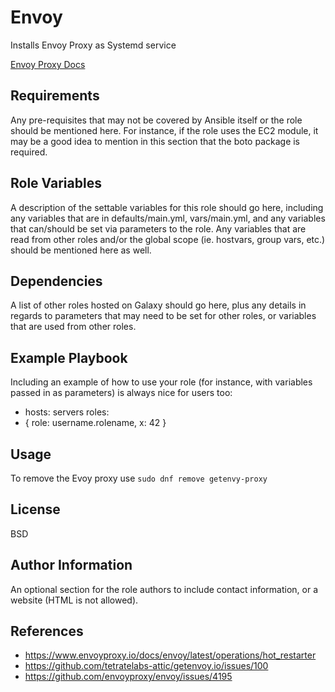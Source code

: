 # Envoy

Installs Envoy Proxy as Systemd service

[Envoy Proxy Docs](https://www.envoyproxy.io/docs)

## Requirements

Any pre-requisites that may not be covered by Ansible itself or the role should be mentioned here. For instance, if the
role uses the EC2 module, it may be a good idea to mention in this section that the boto package is required.

## Role Variables

A description of the settable variables for this role should go here, including any variables that are in
defaults/main.yml, vars/main.yml, and any variables that can/should be set via parameters to the role. Any variables
that are read from other roles and/or the global scope (ie. hostvars, group vars, etc.) should be mentioned here as
well.

## Dependencies

A list of other roles hosted on Galaxy should go here, plus any details in regards to parameters that may need to be set
for other roles, or variables that are used from other roles.

## Example Playbook

Including an example of how to use your role (for instance, with variables passed in as parameters) is always nice for
users too:

- hosts: servers
  roles:
- { role: username.rolename, x: 42 }

## Usage

To remove the Evoy proxy use `sudo dnf remove getenvy-proxy`

## License

BSD

## Author Information

An optional section for the role authors to include contact information, or a website (HTML is not allowed).

## References

- https://www.envoyproxy.io/docs/envoy/latest/operations/hot_restarter
- https://github.com/tetratelabs-attic/getenvoy.io/issues/100
- https://github.com/envoyproxy/envoy/issues/4195
